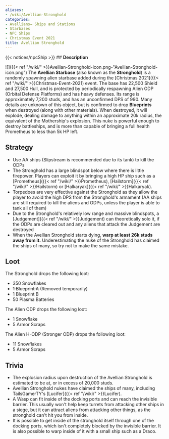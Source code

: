 ```yaml
---
aliases:
- /wiki/Avellian-Stronghold
categories:
- Avellians= Ships and Stations
- Starbases
- NPC Ships
- Christmas Event 2021
title: Avellian Stronghold
---
```


{{< notices/npcShip >}} ## **Description**

![]({{< ref "/wiki/" >}}Avellian-Stronghold-icon.png-"Avellian-Stronghold-icon.png") The **Avellian Starbase** (also known as the **Stronghold**) is a randomly spawning alien starbase added during the [Christmas 2021]({{< ref "/wiki/" >}}Christmas-Event-2021) event. The base has 22,500 Shield and 27,500 Hull, and is protected by periodically respawning Alien ODP (Orbital Defense Platforms) and has heavy defenses. Its range is approximately 7,200 studs, and has an unconfirmed DPS of 990. Many details are unknown of this object, but is confirmed to drop **Blueprints** when destroyed (along with other materials). When destroyed, it will explode, dealing damage to anything within an approximate 20k radius, the equivalent of the Mothership's explosion. This nuke is powerful enough to destroy battleships, and is more than capable of bringing a full health Prometheus to less than 5k HP left.

## **Strategy**

- Use AA ships (Slipstream is recommended due to its tank) to kill the ODPs
- The Stronghold has a large blindspot below where there is little firepower. Players can exploit it by bringing a high HP ship such as a [Prometheus]({{< ref "/wiki/" >}}Prometheus), [Hailstorm]({{< ref "/wiki/" >}}Hailstorm) or [Halkaryak]({{< ref "/wiki/" >}}Halkaryak).
- Torpedoes are very effective against the Stronghold as they allow the player to avoid the high DPS from the Stronghold's armament (AA ships are still required to kill the aliens and ODPs, unless the player is able to tank all of them)
- Due to the Stronghold's relatively low range and massive blindspots, a [Judgement]({{< ref "/wiki/" >}}Judgement) can theoretically solo it, if the ODPs are cleared out and any aliens that attack the Judgement are destroyed
- When the Avellian Stronghold starts dying, **warp at least 26k studs away from it.** Underestimating the nuke of the Stronghold has claimed the ships of many, so try not to make the same mistake.

## **Loot**

The Stronghold drops the following loot:

- 350 Snowflakes
- <s>1 Blueprint A</s> (Removed temporarily)
- 1 Blueprint B
- 50 Plasma Batteries

The Alien ODP drops the following loot:

- 1 Snowflake
- 5 Armor Scraps

The Alien H-ODP (Stronger ODP) drops the following loot:

- 11 Snowflakes
- 5 Armor Scraps

## **Trivia**

- The explosion radius upon destruction of the Avellian Stronghold is estimated to be at, or in excess of 20,000 studs.
- Avellian Stronghold nukes have claimed the ships of many, including TailsGamerTY's [Lucifer]({{< ref "/wiki/" >}}Lucifer).
- A Wasp can fit inside of the docking ports and can reach the invisible barrier. This usually won't help keep turrets from attacking other ships in a siege, but it can attract aliens from attacking other things, as the stronghold can't hit you from inside.
- It is possible to get inside of the stronghold itself through one of the docking ports, which isn't completely blocked by the invisible barrier. It is also possible to warp inside of it with a small ship such as a Draco.